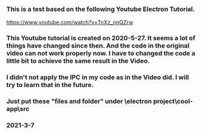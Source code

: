 ### This is a test based on the following Youtube Electron Tutorial.
https://www.youtube.com/watch?v=TnXz_nnQZrw

### This Youtube tutorial is created on 2020-5-27. It seems a lot of things have changed since then. And the code in the original video can not work properly now. I have to changed the code a little bit to achieve the same result in the Video.

### I didn't not apply the IPC in my code as in the Video did. I will try to learn that in the future.

### Just put these "files and folder" under \electron project\cool-app\src

### 2021-3-7
